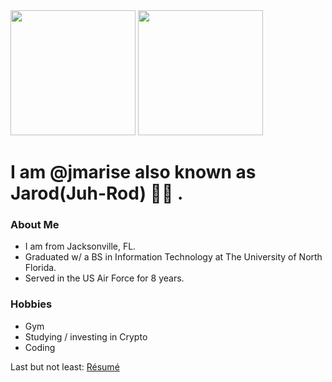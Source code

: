 <img src="https://drive.google.com/uc?authuser=0&id=1_AtPWJpqhy4YqEzYTkqjMbuW0bkNLB6a&export=download" width="200" height="200">
<img src="https://drive.google.com/file/d/1_AtPWJpqhy4YqEzYTkqjMbuW0bkNLB6a/view?usp=sharing" width="200" height="200">

# I am @jmarise also known as Jarod(Juh-Rod) 👋🏾 . 


### About Me

- I am from Jacksonville, FL. 
- Graduated w/ a BS in Information Technology at The University of North Florida.  
- Served in the US Air Force for 8 years. 

### Hobbies 
- Gym 
- Studying / investing in Crypto
- Coding


Last but not least: [Résumé](https://docs.google.com/document/d/1oFaekwpWK6IEpBVwu2Cfjf37H_LBxl0YXLbCSxxqKNY/edit?usp=sharing)
